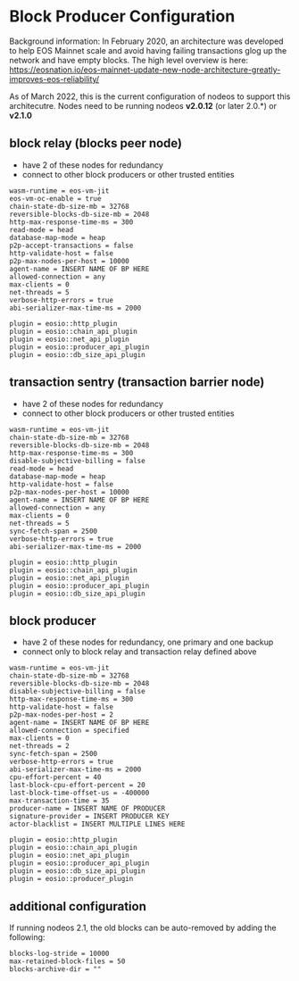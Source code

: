 # Block Producer Configuration

Background information: In February 2020, an architecture was developed to help EOS Mainnet scale and avoid having failing transactions glog up the network and have empty blocks. The high level overview is here: https://eosnation.io/eos-mainnet-update-new-node-architecture-greatly-improves-eos-reliability/

As of March 2022, this is the current configuration of nodeos to support this architecutre. Nodes need to be running nodeos **v2.0.12** (or later 2.0.*) or **v2.1.0**

## block relay (blocks peer node)

- have 2 of these nodes for redundancy
- connect to other block producers or other trusted entities

```
wasm-runtime = eos-vm-jit
eos-vm-oc-enable = true
chain-state-db-size-mb = 32768
reversible-blocks-db-size-mb = 2048
http-max-response-time-ms = 300
read-mode = head
database-map-mode = heap
p2p-accept-transactions = false
http-validate-host = false
p2p-max-nodes-per-host = 10000
agent-name = INSERT NAME OF BP HERE
allowed-connection = any
max-clients = 0
net-threads = 5
verbose-http-errors = true
abi-serializer-max-time-ms = 2000

plugin = eosio::http_plugin
plugin = eosio::chain_api_plugin
plugin = eosio::net_api_plugin
plugin = eosio::producer_api_plugin
plugin = eosio::db_size_api_plugin
```

## transaction sentry (transaction barrier node)

- have 2 of these nodes for redundancy
- connect to other block producers or other trusted entities

```
wasm-runtime = eos-vm-jit
chain-state-db-size-mb = 32768
reversible-blocks-db-size-mb = 2048
http-max-response-time-ms = 300
disable-subjective-billing = false
read-mode = head
database-map-mode = heap
http-validate-host = false
p2p-max-nodes-per-host = 10000
agent-name = INSERT NAME OF BP HERE
allowed-connection = any
max-clients = 0
net-threads = 5
sync-fetch-span = 2500
verbose-http-errors = true
abi-serializer-max-time-ms = 2000

plugin = eosio::http_plugin
plugin = eosio::chain_api_plugin
plugin = eosio::net_api_plugin
plugin = eosio::producer_api_plugin
plugin = eosio::db_size_api_plugin
```

## block producer

- have 2 of these nodes for redundancy, one primary and one backup
- connect only to block relay and transaction relay defined above

```
wasm-runtime = eos-vm-jit
chain-state-db-size-mb = 32768
reversible-blocks-db-size-mb = 2048
disable-subjective-billing = false
http-max-response-time-ms = 300
http-validate-host = false
p2p-max-nodes-per-host = 2
agent-name = INSERT NAME OF BP HERE
allowed-connection = specified
max-clients = 0
net-threads = 2
sync-fetch-span = 2500
verbose-http-errors = true
abi-serializer-max-time-ms = 2000
cpu-effort-percent = 40
last-block-cpu-effort-percent = 20
last-block-time-offset-us = -400000
max-transaction-time = 35
producer-name = INSERT NAME OF PRODUCER
signature-provider = INSERT PRODUCER KEY
actor-blacklist = INSERT MULTIPLE LINES HERE

plugin = eosio::http_plugin
plugin = eosio::chain_api_plugin
plugin = eosio::net_api_plugin
plugin = eosio::producer_api_plugin
plugin = eosio::db_size_api_plugin
plugin = eosio::producer_plugin
```

## additional configuration

If running nodeos 2.1, the old blocks can be auto-removed by adding the following:

```
blocks-log-stride = 10000
max-retained-block-files = 50
blocks-archive-dir = ""
```
